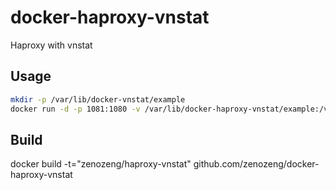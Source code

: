 # docker-haproxy-vnstat

Haproxy with vnstat

## Usage

```bash
mkdir -p /var/lib/docker-vnstat/example
docker run -d -p 1081:1080 -v /var/lib/docker-haproxy-vnstat/example:/var/lib/vnstat -v /path/to/haproxy.cfg:/usr/local/etc/haproxy/haproxy.cfg:ro zenozeng/docker-haproxy-vnstat
```

## Build

docker build -t="zenozeng/haproxy-vnstat" github.com/zenozeng/docker-haproxy-vnstat
